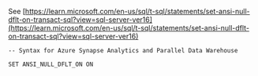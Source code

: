 See [https://learn.microsoft.com/en-us/sql/t-sql/statements/set-ansi-null-dflt-on-transact-sql?view=sql-server-ver16](https://learn.microsoft.com/en-us/sql/t-sql/statements/set-ansi-null-dflt-on-transact-sql?view=sql-server-ver16)
```
-- Syntax for Azure Synapse Analytics and Parallel Data Warehouse

SET ANSI_NULL_DFLT_ON ON
```
